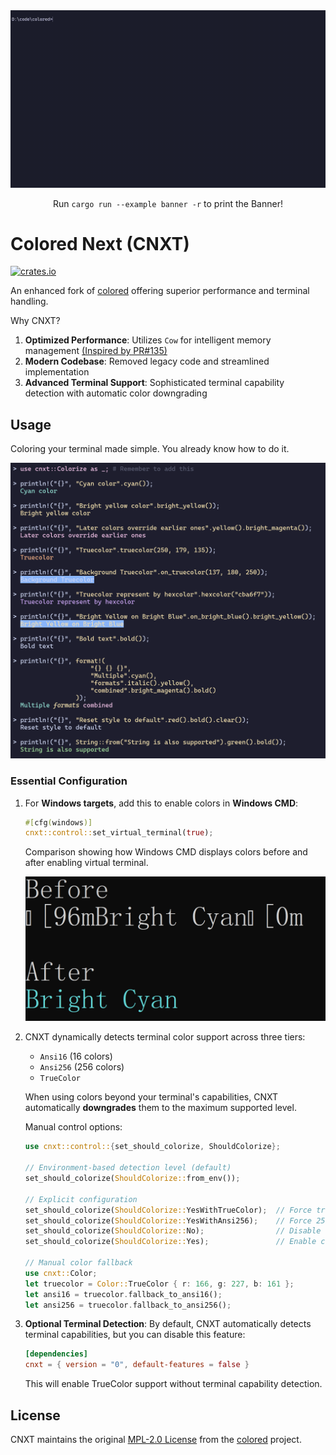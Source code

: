 <div style="text-align: center;">
    <img src="./assets/banner-cli.gif" alt="banner">
    <p>Run <code>cargo run --example banner -r</code> to print the Banner!</p>
</div>

# Colored Next (CNXT)

[![crates.io](https://api.lance.fun/badge/cratesio/cnxt)](https://crates.io/crates/cnxt)

An enhanced fork of [colored](https://github.com/colored-rs/colored) offering superior performance and terminal
handling.

Why CNXT?

1. **Optimized Performance**: Utilizes `Cow` for intelligent memory
   management [(Inspired by PR#135)](https://github.com/colored-rs/colored/pull/135)
2. **Modern Codebase**: Removed legacy code and streamlined implementation
3. **Advanced Terminal Support**: Sophisticated terminal capability detection with automatic color downgrading

## Usage

Coloring your terminal made simple. You already know how to do it.

![usage](./assets/usage.png)

### Essential Configuration

1. For **Windows targets**, add this to enable colors in **Windows CMD**:
    ```rust
    #[cfg(windows)]
    cnxt::control::set_virtual_terminal(true);
    ```

   Comparison showing how Windows CMD displays colors before and after enabling virtual terminal.

   ![comparison](./assets/set_virtual_terminal_comparison.png)

2. CNXT dynamically detects terminal color support across three tiers:
    - `Ansi16` (16 colors)
    - `Ansi256` (256 colors)
    - `TrueColor`

   When using colors beyond your terminal's capabilities, CNXT automatically **downgrades** them to the maximum
   supported level.

   Manual control options:
    ```rust
    use cnxt::control::{set_should_colorize, ShouldColorize};
    
    // Environment-based detection level (default)
    set_should_colorize(ShouldColorize::from_env());

    // Explicit configuration
    set_should_colorize(ShouldColorize::YesWithTrueColor);  // Force truecolor
    set_should_colorize(ShouldColorize::YesWithAnsi256);    // Force 256-color
    set_should_colorize(ShouldColorize::No);                // Disable colors
    set_should_colorize(ShouldColorize::Yes);               // Enable colors with auto-detect level

    // Manual color fallback
    use cnxt::Color;
    let truecolor = Color::TrueColor { r: 166, g: 227, b: 161 };
    let ansi16 = truecolor.fallback_to_ansi16();
    let ansi256 = truecolor.fallback_to_ansi256();
    ```

3. **Optional Terminal Detection**: By default, CNXT automatically detects terminal capabilities, but you can disable
   this feature:

    ```toml
    [dependencies]
    cnxt = { version = "0", default-features = false }
    ```

   This will enable TrueColor support without terminal capability detection.

## License

CNXT maintains the original [MPL-2.0 License](https://www.mozilla.org/en-US/MPL/2.0/) from
the [colored](https://github.com/colored-rs/colored) project.
